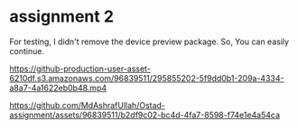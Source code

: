 # assignment 2

For testing, I didn't remove the device preview package. So, You can easily continue.

https://github-production-user-asset-6210df.s3.amazonaws.com/96839511/295855202-5f9dd0b1-209a-4334-a8a7-4a1622eb0b48.mp4

https://github.com/MdAshrafUllah/Ostad-assignment/assets/96839511/b2df9c02-bc4d-4fa7-8598-f74e1e4a54ca

